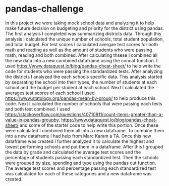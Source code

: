 # pandas-challenge #

In this project we were taking mock school data and analyzing it to help make future decision on budgeting and priority for the district using pandas. The first analysis I completed was summarizing districts data. Through this analysis I calculated the unique number of schools, total student population, and total budget. For test scores I calculated avergae test scores for both math and reading as well as the amount of students who were passing math, reading and both combined. After calculating thsese I combined all the new data into a new combined dataframe using the concat function. I used https://www.dataquest.io/blog/pandas-cheat-sheet/ to help write the code for students who were passing the standardized tests. After analyzing the districts I analyzed the each schools specific data. This analysis started by separating the school into their types, the number of students at each school and the budget per student at each school. Next I calculated the averages test scores of each school I used https://www.statology.org/pandas-mean-by-group/ to help produce this code. Next I calculated the number of schools that were passing each tests and both test combined. I used https://stackoverflow.com/questions/40710811/count-items-greater-than-a-value-in-pandas-groupby, https://www.dataquest.io/blog/pandas-cheat-sheet/ and some of the starter code to help write this portion. Once these were calculated I combined them all into a new dataframe. To combine them into a new dataframe I had help from Marc Karam a TA. Once this new dataframe was created I further analyzed it to calculate the highest and lowest performing schools and put them in a dataframe. After this I grouped the data by grade and calculated the average test scores and the percentage of students passing each standardized test. Then the schools were grouped by size, spending and type using the pandas cut function. The average test scores and percentage passing each standardized test was calculated for each of these categories and a new dataframe was created.
